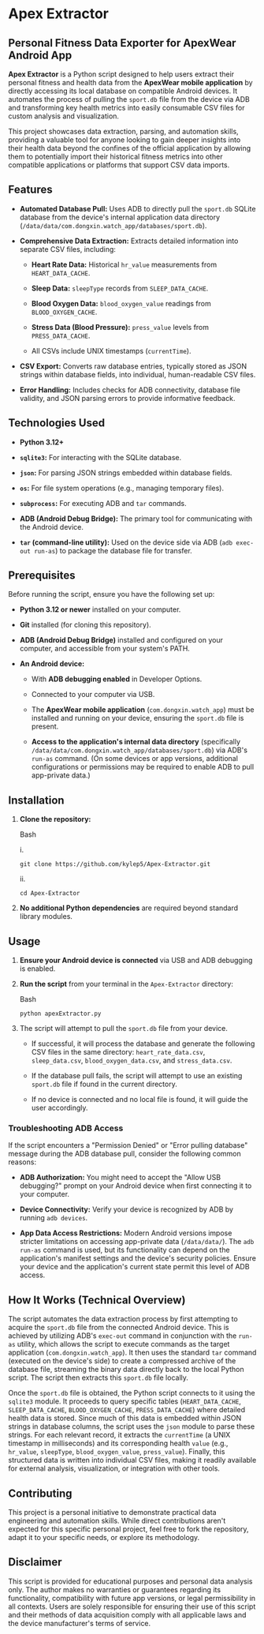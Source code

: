 # Apex Extractor

## Personal Fitness Data Exporter for ApexWear Android App

**Apex Extractor** is a Python script designed to help users extract their personal fitness and health data from the **ApexWear mobile application** by directly accessing its local database on compatible Android devices. It automates the process of pulling the `sport.db` file from the device via ADB and transforming key health metrics into easily consumable CSV files for custom analysis and visualization.

This project showcases data extraction, parsing, and automation skills, providing a valuable tool for anyone looking to gain deeper insights into their health data beyond the confines of the official application by allowing them to potentially import their historical fitness metrics into other compatible applications or platforms that support CSV data imports.

## Features

- **Automated Database Pull:** Uses ADB to directly pull the `sport.db` SQLite database from the device's internal application data directory (`/data/data/com.dongxin.watch_app/databases/sport.db`).
    
- **Comprehensive Data Extraction:** Extracts detailed information into separate CSV files, including:
    
    - **Heart Rate Data:** Historical `hr_value` measurements from `HEART_DATA_CACHE`.
        
    - **Sleep Data:** `sleepType` records from `SLEEP_DATA_CACHE`.
        
    - **Blood Oxygen Data:** `blood_oxygen_value` readings from `BLOOD_OXYGEN_CACHE`.
        
    - **Stress Data (Blood Pressure):** `press_value` levels from `PRESS_DATA_CACHE`.
        
    - All CSVs include UNIX timestamps (`currentTime`).
        
- **CSV Export:** Converts raw database entries, typically stored as JSON strings within database fields, into individual, human-readable CSV files.
    
- **Error Handling:** Includes checks for ADB connectivity, database file validity, and JSON parsing errors to provide informative feedback.
    

## Technologies Used

- **Python 3.12+**
    
- **`sqlite3`:** For interacting with the SQLite database.
    
- **`json`:** For parsing JSON strings embedded within database fields.
    
- **`os`:** For file system operations (e.g., managing temporary files).
    
- **`subprocess`:** For executing ADB and `tar` commands.
    
- **ADB (Android Debug Bridge):** The primary tool for communicating with the Android device.
    
- **`tar` (command-line utility):** Used on the device side via ADB (`adb exec-out run-as`) to package the database file for transfer.
    

## Prerequisites

Before running the script, ensure you have the following set up:

- **Python 3.12 or newer** installed on your computer.
    
- **Git** installed (for cloning this repository).
    
- **ADB (Android Debug Bridge)** installed and configured on your computer, and accessible from your system's PATH.
    
- **An Android device:**
    
    - With **ADB debugging enabled** in Developer Options.
        
    - Connected to your computer via USB.
        
    - The **ApexWear mobile application** (`com.dongxin.watch_app`) must be installed and running on your device, ensuring the `sport.db` file is present.
        
    - **Access to the application's internal data directory** (specifically `/data/data/com.dongxin.watch_app/databases/sport.db`) via ADB's `run-as` command. (On some devices or app versions, additional configurations or permissions may be required to enable ADB to pull app-private data.)
        

## Installation

1. **Clone the repository:**
    
    Bash
    
	i.
    ```
    git clone https://github.com/kylep5/Apex-Extractor.git
	```
	
	ii.
	```
    cd Apex-Extractor
    ```
    
2. **No additional Python dependencies** are required beyond standard library modules.
    

## Usage

1. **Ensure your Android device is connected** via USB and ADB debugging is enabled.
    
2. **Run the script** from your terminal in the `Apex-Extractor` directory:
    
    Bash
    
    ```
    python apexExtractor.py
    ```
    
3. The script will attempt to pull the `sport.db` file from your device.
    
    - If successful, it will process the database and generate the following CSV files in the same directory: `heart_rate_data.csv`, `sleep_data.csv`, `blood_oxygen_data.csv`, and `stress_data.csv`.
        
    - If the database pull fails, the script will attempt to use an existing `sport.db` file if found in the current directory.
        
    - If no device is connected and no local file is found, it will guide the user accordingly.
        

### Troubleshooting ADB Access

If the script encounters a "Permission Denied" or "Error pulling database" message during the ADB database pull, consider the following common reasons:

- **ADB Authorization:** You might need to accept the "Allow USB debugging?" prompt on your Android device when first connecting it to your computer.
    
- **Device Connectivity:** Verify your device is recognized by ADB by running `adb devices`.
    
- **App Data Access Restrictions:** Modern Android versions impose stricter limitations on accessing app-private data (`/data/data/`). The `adb run-as` command is used, but its functionality can depend on the application's manifest settings and the device's security policies. Ensure your device and the application's current state permit this level of ADB access.
## How It Works (Technical Overview)

The script automates the data extraction process by first attempting to acquire the `sport.db` file from the connected Android device. This is achieved by utilizing ADB's `exec-out` command in conjunction with the `run-as` utility, which allows the script to execute commands as the target application (`com.dongxin.watch_app`). It then uses the standard `tar` command (executed on the device's side) to create a compressed archive of the database file, streaming the binary data directly back to the local Python script. The script then extracts this `sport.db` file locally.

Once the `sport.db` file is obtained, the Python script connects to it using the `sqlite3` module. It proceeds to query specific tables (`HEART_DATA_CACHE`, `SLEEP_DATA_CACHE`, `BLOOD_OXYGEN_CACHE`, `PRESS_DATA_CACHE`) where detailed health data is stored. Since much of this data is embedded within JSON strings in database columns, the script uses the `json` module to parse these strings. For each relevant record, it extracts the `currentTime` (a UNIX timestamp in milliseconds) and its corresponding health `value` (e.g., `hr_value`, `sleepType`, `blood_oxygen_value`, `press_value`). Finally, this structured data is written into individual CSV files, making it readily available for external analysis, visualization, or integration with other tools.

## Contributing

This project is a personal initiative to demonstrate practical data engineering and automation skills. While direct contributions aren't expected for this specific personal project, feel free to fork the repository, adapt it to your specific needs, or explore its methodology.

## Disclaimer

This script is provided for educational purposes and personal data analysis only. The author makes no warranties or guarantees regarding its functionality, compatibility with future app versions, or legal permissibility in all contexts. Users are solely responsible for ensuring their use of this script and their methods of data acquisition comply with all applicable laws and the device manufacturer's terms of service.

